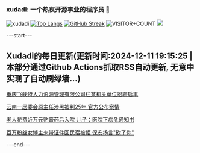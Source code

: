 ### xudadi: 一个热衷开源事业的程序员 👋

![xudadi](https://github-readme-stats-git-masterorgs-github-readme-stats-team.vercel.app/api?username=xudadi)
[![Top Langs](https://github-readme-stats.vercel.app/api/top-langs/?username=xudadi)](https://github.com/anuraghazra/github-readme-stats)
[![GitHub Streak](https://streak-stats.demolab.com?user=xudadi&locale=zh_Hans)](https://git.io/streak-stats)
![VISITOR+COUNT](https://komarev.com/ghpvc/?username=xudadi&label=VISITOR+COUNT)
![](https://raw.githubusercontent.com/xudadi/xudadi/main/assets/github-contribution-grid-snake.svg)


---start---

## Xudadi的每日更新(更新时间:2024-12-11 19:15:25 | 本部分通过Github Actions抓取RSS自动更新, 无意中实现了自动刷绿墙...)

[重庆飞驶特人力资源管理有限公司往某机关单位招聘启事](https://www.gongkaoleida.com/article/2226060)

[云南一居委会原主任涉黑被判25年 官方公布案情](https://m.163.com/news/article/JJ48C9D5053469LG.html)

[老人花费近万元贴膏药后入院 儿子：医院下病危通知书](https://m.163.com/news/article/JJ41N6P5053469LG.html)

[百万粉丝女博主未带证件回民宿被拒 保安扬言"砍了你"](https://m.163.com/news/article/JJ3AJJ7G051492T3.html)

---end---
